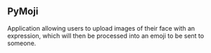 ## PyMoji
Application allowing users to upload images of their face with an expression, which will then be processed into an emoji to be sent to someone.

